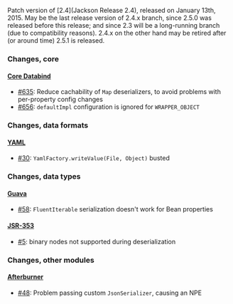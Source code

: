 Patch version of [2.4](Jackson Release 2.4), released on January 13th, 2015.
May be the last release version of 2.4.x branch, since 2.5.0 was released before this release; and since 2.3 will be a long-running branch (due to compatibility reasons). 2.4.x on the other hand may be retired after (or around time) 2.5.1 is released.

### Changes, core

#### [Core Databind](../../jackson-databind)

* [#635](../../jackson-databind/issues/635): Reduce cachability of `Map` deserializers, to avoid problems with per-property config changes
* [#656](../../jackson-databind/issues/656): `defaultImpl` configuration is ignored for `WRAPPER_OBJECT`

### Changes, data formats

#### [YAML](../../jackson-dataformat-yaml/)

* [#30](../../jackson-dataformat-yaml/issues/30): `YamlFactory.writeValue(File, Object)` busted

### Changes, data types

#### [Guava](../../jackson-datatype-guava)

* [#58](../../jackson-datatype-guava/issues/58): `FluentIterable` serialization doesn't work for Bean properties

#### [JSR-353](../../jackson-datatype-jsr353)

* [#5](../../jackson-datatype-jsr353/issues/5): binary nodes not supported during deserialization

### Changes, other modules

#### [Afterburner](../../jackson-module-afterburner)

* [#48](../../jackson-module-afterburner/issues/48): Problem passing custom `JsonSerializer`, causing an NPE
